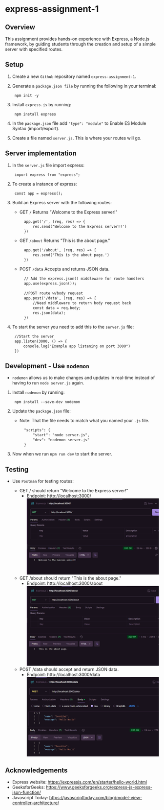# express-assignment-1

## Overview

This assignment provides hands-on experience with Express, a Node.js framework, by guiding students through the creation and setup of a simple server with specified routes.

## Setup

1. Create a new `Github` repository named `express-assignment-1`.

2. Generate a `package.json file` by running the following in  your terminal:

        npm init -y

3. Install `express.js` by running:

        npm install express

4. In the `package.json` file add `"type": "module"` to Enable ES Module Syntax (import/export).

5. Create a file named `server.js`. This is where your routes will go. 

## Server implementation

1. In the `server.js` file import express:

        import express from "express";

2. To create a instance of express:

        const app = express();

3.  Build an Express server with the following routes:

    - GET `/` Returns "Welcome to the Express server!"
    
            app.get('/', (req, res) => {
                res.send('Welcome to the Express server!!')
            })
        
    
    - GET `/about` Returns "This is the about page."

            app.get('/about', (req, res) => {
                res.send('This is the about page.')
            })

    - POST `/data` Accepts and returns JSON data.


            // Add the express.json() middleware for route handlers
            app.use(express.json());

            //POST route w/body request
            app.post('/data', (req, res) => {
                //Need middleware to return body request back
                const data = req.body;
                res.json(data);
            })

4. To start the server you need to add this to the `server.js` file:

        //Start the server
        app.listen(3000, () => {
            console.log("Example app listening on port 3000")
        })

## Development - Use `nodemon`

* `nodemon` allows us to make changes and updates in real-time instead of having to run `node server.js` again. 

1. Install `nodemon` by running:

        npm install --save-dev nodemon

2. Update the `package.json` file:
    - Note: That the file needs to match what you named your `.js` file.

            "scripts": {
                "start": "node server.js",
                "dev": "nodemon server.js"
            }
3. Now when we run `npm run dev` to start the server.

## Testing

- Use `Postman` for testing routes:

    * GET / should return "Welcome to the Express server!"
        - Endpoint: http://localhost:3000/
        ![GET root](<rootPostman.png>)
    * GET /about should return "This is the about page."
        - Endpoint: http://localhost:3000/about
        ![GET about](<aboutPostman.png>)
    * POST /data should accept and return JSON data.
        - Endpoint:  http://localhost:3000/data
        ![POST data](<dataPostman.png>)

## Acknowledgements

- Express website: <https://expressjs.com/en/starter/hello-world.html>
- GeeksforGeeks: <https://www.geeksforgeeks.org/express-js-express-json-function/>
- Javascript Today: <https://javascripttoday.com/blog/model-view-controller-architecture/>